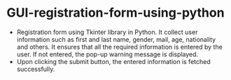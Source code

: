 # GUI-registration-form-using-python
* Registration form using Tkinter library in Python. It collect user information such as first and last name, gender, mail, age, nationality and others. It ensures that all the 
  required information is entered by the user. If not entered, the pop-up warning message is displayed.
* Upon clicking the submit button, the entered information is fetched successfully.
